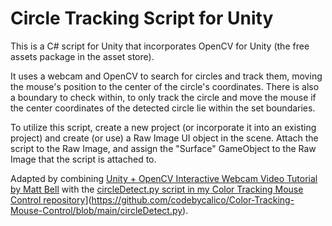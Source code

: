 # Circle Tracking Script for Unity

This is a C# script for Unity that incorporates OpenCV for Unity (the free assets package in the asset store).

It uses a webcam and OpenCV to search for circles and track them, moving the mouse's position to the center of the circle's coordinates. There is also a boundary to check within, to only track the circle and move the mouse if the center coordinates of the detected circle lie within the set boundaries.

To utilize this script, create a new project (or incorporate it into an existing project) and create (or use) a Raw Image UI object in the scene. Attach the script to the Raw Image, and assign the "Surface" GameObject to the Raw Image that the script is attached to.

Adapted by combining [Unity + OpenCV Interactive Webcam Video Tutorial by Matt Bell](https://www.youtube.com/watch?app=desktop&v=ZV5eejYG6NI) with the [circleDetect.py script in my Color Tracking Mouse Control repository]([https://github.com/codebycalico/Color-Tracking-Mouse-Control)](https://github.com/codebycalico/Color-Tracking-Mouse-Control/blob/main/circleDetect.py).
